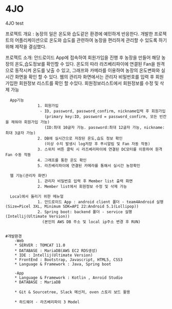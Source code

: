 # 4JO
4JO test

프로젝트 개요 : 농장의 일은 온도와 습도같은 환경에 예민하게 반응한다.
               개발한 프로젝트의 어플리케이션으로 온도와 습도를 관련하여 농장을 편리하게 관리할 수 있도록 하기위해 제작을 결심했다.
               
프로젝트 소개: 안드로이드 App에 접속하여 회원가입을 진행 후 농장을 만들어 해당 농장의 온도,습도정보를 확인할 수 있다.
              온도의 따라 라즈베리파이에 연결된 Fan을 원격으로 동작시켜 온도를 낮출 수 있고, 
              그래프와 카메라를 이용하여 농장의 온도변화와 실시간 화면을 확인 할 수 있다.
              웹의 관리자 화면에서는 관리자 비밀번호를 입력 후 회원가입한 회원정보 리스트를 확인 할 수있다.
              회원정보리스트에서 회원정보를 수정 및 삭제 가능

      App기능  
                  1. 회원가입
                   - ID, password, password_confirm, nickname입력 후 회원가입
                     (primary key:ID, password = password_confirm, 모든 빈칸을 채워야 회원가입 가능)
                     (ID:최대 10글자 가능. password:최대 12글자 가능, nickname: 최대 3글자 가능)
                  2. DB에 실시간으로 저장된 온도,습도 정보 확인
                     (이상 수치 발생시 log저장 후 푸시알림 및 Fan 자동 작동)
                  3. 스위치 버튼 클릭 시 라즈베리파이에 연결된 DC모터를 이용하여 원격 Fan 수동 작동
                  4. 그래프를 통한 온도 확인
                  5. 라즈베리파이에 연결된 카메라를 통해서 실시간 농장확인
      
      웹 기능(관리자 화면)
                  1. 관리자 비밀번호 입력 후 Member list 출력 화면
                  2. Member list에서 회원정보 수정 및 삭제 가능
               
      Local에서 돌리기 위한 메뉴얼
                  1. 안드로이드 App : android client 폴더 - team4Android 실행 (Size=Picel 3XL, Minimum SDK=API 22:Android 5.1(Lollipop)) 
                  2. Spring boot: backend 폴더 - service 실행(Intellij(Ultimate Version))
                    (본인의 AWS DB 주소 및 local ip주소 변경 후 RUN)
                  
                  
    #개발환경
        -Web
        * SERVER : TOMCAT 11.0
        * DATABASE : MariaDB(AWS EC2 RDS생성)
        * IDE : Intellij(Ultimate Version)
        * FrontEnd : Bootstrap, Javascript, HTML5, CSS3
        * Language & Framework : Java, Spring boot

        -App
        * Language & Framework : Kotlin , Anroid Studio
        * DATABASE : MariaDB             

        * Git & Sourcetree, Slack 메신저, oven 스토리 보드 활용

        * 하드웨어 - 라즈베리파이 3 Model
